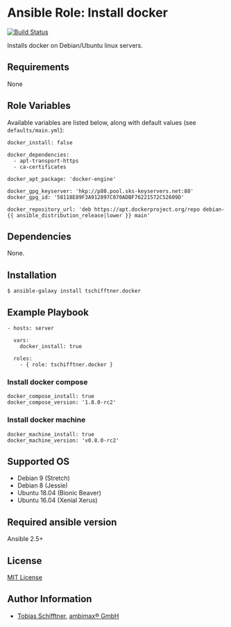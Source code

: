 # Ansible Role: Install docker

[![Build Status](https://travis-ci.org/ambimax/ansible-role-docker.svg?branch=master)](https://travis-ci.org/tschifftner/ansible-role-docker)

Installs docker on Debian/Ubuntu linux servers.

## Requirements

None

## Role Variables

Available variables are listed below, along with default values (see `defaults/main.yml`):

```
docker_install: false

docker_dependencies:
  - apt-transport-https
  - ca-certificates

docker_apt_package: 'docker-engine'

docker_gpg_keyserver: 'hkp://p80.pool.sks-keyservers.net:80'
docker_gpg_id: '58118E89F3A912897C070ADBF76221572C52609D'

docker_repository_url: 'deb https://apt.dockerproject.org/repo debian-{{ ansible_distribution_release|lower }} main'
```

## Dependencies

None.

## Installation

```
$ ansible-galaxy install tschifftner.docker
```

## Example Playbook

    - hosts: server
    
      vars:
        docker_install: true

      roles:
        - { role: tschifftner.docker }

### Install docker compose

```
docker_compose_install: true
docker_compose_version: '1.8.0-rc2'
```

### Install docker machine

```
docker_machine_install: true
docker_machine_version: 'v0.8.0-rc2'
```

## Supported OS

 - Debian 9 (Stretch)
 - Debian 8 (Jessie)
 - Ubuntu 18.04 (Bionic Beaver)
 - Ubuntu 16.04 (Xenial Xerus)
 
## Required ansible version

Ansible 2.5+

## License

[MIT License](http://choosealicense.com/licenses/mit/)

## Author Information

 - [Tobias Schifftner](https://twitter.com/tschifftner), [ambimax® GmbH](https://www.ambimax.de)